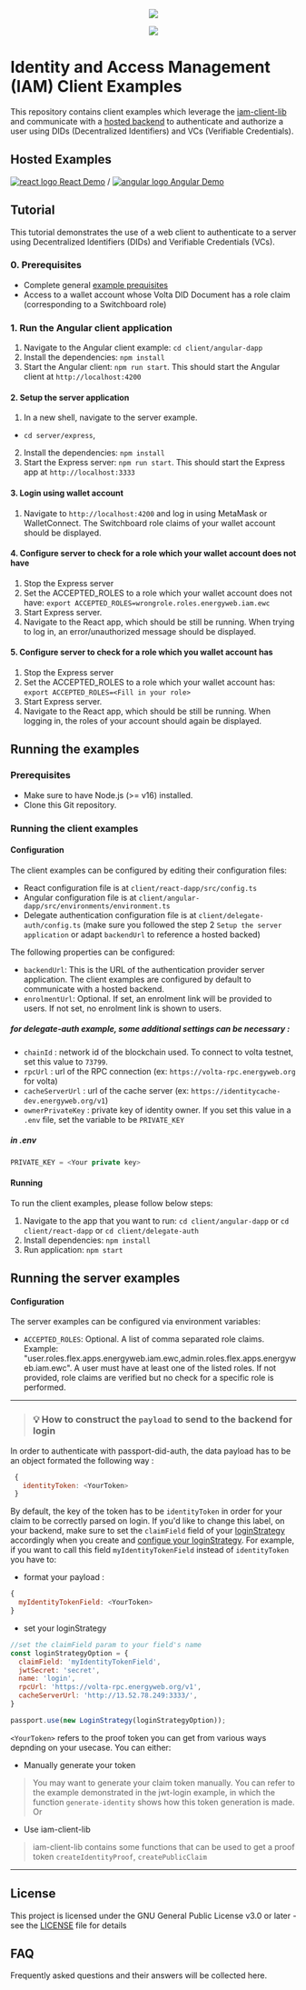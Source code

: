 <p align="center">
  <img src="https://github.com/energywebfoundation/iam-client-examples/actions/workflows/build.yml/badge.svg" />
</p>

<p align="center">
  <img src="https://github.com/energywebfoundation/iam-client-examples/actions/workflows/deploy.yml/badge.svg" />
</p>

# Identity and Access Management (IAM) Client Examples

This repository contains client examples which leverage the [iam-client-lib](https://github.com/energywebfoundation/iam-client-lib) and communicate with a [hosted backend](server/express) to authenticate and authorize a user using DIDs (Decentralized Identifiers) and VCs (Verifiable Credentials).

## Hosted Examples

[![react logo](client/react-dapp/src/assets/react-icon.png) React Demo](https://did-auth-demo.energyweb.org/react-example/) / [![angular logo](client/angular-dapp/src/assets/angular-icon.png) Angular Demo](https://did-auth-demo.energyweb.org/angular-example/)

## Tutorial

This tutorial demonstrates the use of a web client to authenticate to a server using Decentralized Identifiers (DIDs) and Verifiable Credentials (VCs).

### 0. Prerequisites

- Complete general [example prequisites](prerequisites)
- Access to a wallet account whose Volta DID Document has a role claim (corresponding to a Switchboard role)

### 1. Run the Angular client application
1. Navigate to the Angular client example: `cd client/angular-dapp`
2. Install the dependencies: `npm install`
3. Start the Angular client: `npm run start`. This should start the Angular client at `http://localhost:4200`

#### 2. Setup the server application

1. In a new shell, navigate to the server example.
- `cd server/express`, 
2. Install the dependencies: `npm install`
3. Start the Express server: `npm run start`. This should start the Express app at `http://localhost:3333`

#### 3. Login using wallet account

1. Navigate to `http://localhost:4200` and log in using MetaMask or WalletConnect. The Switchboard role claims of your wallet account should be displayed.

#### 4. Configure server to check for a role which your wallet account does not have

1. Stop the Express server
2. Set the ACCEPTED_ROLES to a role which your wallet account does not have: `export ACCEPTED_ROLES=wrongrole.roles.energyweb.iam.ewc`
3. Start Express server.
4. Navigate to the React app, which should be still be running. When trying to log in, an error/unauthorized message should be displayed.

#### 5. Configure server to check for a role which you wallet account has

1. Stop the Express server
2. Set the ACCEPTED_ROLES to a role which your wallet account has: `export ACCEPTED_ROLES=<Fill in your role>`
3. Start Express server.
4. Navigate to the React app, which should be still be running. When logging in, the roles of your account should again be displayed.

## Running the examples

### Prerequisites
- Make sure to have Node.js (>= v16) installed.
- Clone this Git repository.

### Running the client examples

#### Configuration

The client examples can be configured by editing their configuration files:

- React configuration file is at `client/react-dapp/src/config.ts`
- Angular configuration file is at `client/angular-dapp/src/environments/environment.ts`
- Delegate authentication configuration file is at `client/delegate-auth/config.ts` (make sure you followed the step 2 `Setup the server application` or adapt `backendUrl` to reference a hosted backed)

The following properties can be configured:

- `backendUrl`: This is the URL of the authentication provider server application. The client examples are configured by default to communicate with a hosted backend.
- `enrolmentUrl`: Optional. If set, an enrolment link will be provided to users. If not set, no enrolment link is shown to users.

##### for delegate-auth example, some additional settings can be necessary :
- `chainId` : network id of the blockchain used. To connect to volta testnet, set this value to `73799`.
- `rpcUrl` : url of the RPC connection (ex: `https://volta-rpc.energyweb.org` for volta)
- `cacheServerUrl` : url of the cache server (ex: `https://identitycache-dev.energyweb.org/v1`)
- `ownerPrivateKey` : private key of identity owner. If you set this value in a `.env` file, set the variable to be `PRIVATE_KEY` 
##### in .env 
```javascript
PRIVATE_KEY = <Your private key>
```

#### Running

To run the client examples, please follow below steps:

1. Navigate to the app that you want to run: `cd client/angular-dapp` or `cd client/react-dapp` or `cd client/delegate-auth`
2. Install dependencies: `npm install`
3. Run application: `npm start`

## Running the server examples

#### Configuration

The server examples can be configured via environment variables:

- `ACCEPTED_ROLES`: Optional. A list of comma separated role claims. Example: "user.roles.flex.apps.energyweb.iam.ewc,admin.roles.flex.apps.energyweb.iam.ewc".
A user must have at least one of the listed roles. If not provided, role claims are verified but no check for a specific role is performed.

***

>### **💡  How to construct the `payload` to send to the backend for login**
In order to authenticate with passport-did-auth, the data payload has to be an object formated the following way :

```javascript
 {
   identityToken: <YourToken>  
 }
``` 
By default, the key of the token has to be `identityToken` in order for your claim to be correctly parsed on login. If you'd like to change this label, on your backend, make sure to set the `claimField` field of your [loginStrategy]() accordingly when you create and [configue your loginStrategy](https://github.com/energywebfoundation/passport-did-auth/blob/develop/docs/guides/authExpress.md). For example, if you want to call this field `myIdentityTokenField` instead of `identityToken` you have to:
* format your payload :

```javaScript
{
  myIdentityTokenField: <YourToken>
}
```
* set your loginStrategy

```javascript
//set the claimField param to your field's name
const loginStrategyOption = {
  claimField: 'myIdentityTokenField',
  jwtSecret: 'secret',
  name: 'login',
  rpcUrl: 'https://volta-rpc.energyweb.org/v1',
  cacheServerUrl: 'http://13.52.78.249:3333/',
}

passport.use(new LoginStrategy(loginStrategyOption));
```

`<YourToken>` refers to the proof token you can get from various ways depnding on your usecase. You can either:

* Manually generate your token

>You may want to generate your claim token manually. You can refer to the example demonstrated in the jwt-login example, in which the function `generate-identity` shows how this token generation is made.
Or
* Use iam-client-lib
    
>iam-client-lib contains some functions that can be used to get a proof token  `createIdentityProof`, `createPublicClaim `

***

## License

This project is licensed under the GNU General Public License v3.0 or later - see the [LICENSE](LICENSE) file for details

## FAQ

Frequently asked questions and their answers will be collected here.
